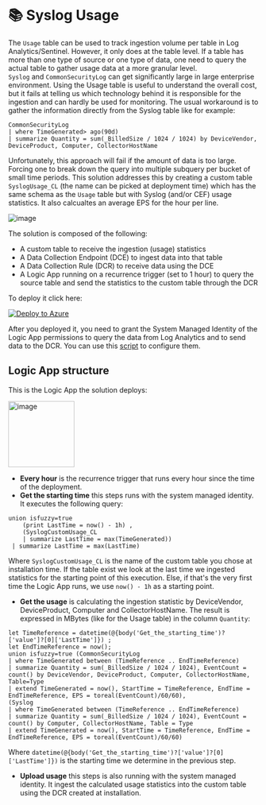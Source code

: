 # 📚 Syslog Usage

The `Usage` table can be used to track ingestion volume per table in Log Analytics/Sentinel. However, it only does at the table level. If a table has more than one type of source or one type of data, one need to query the actual table to gather usage data at a more granular level.    
`Syslog` and `CommonSecurityLog` can get significantly large in large enterprise environment.  Using the Usage table is useful to understand the overall cost, but it fails at telling us which technology behind it is responsible for the ingestion and can hardly be used for monitoring.
The usual workaround is to gather the information directly from the Syslog table like for example:

```kql
CommonSecurityLog
| where TimeGenerated> ago(90d)
| summarize Quantity = sum(_BilledSize / 1024 / 1024) by DeviceVendor, DeviceProduct, Computer, CollectorHostName
```

Unfortunately, this approach will fail if the amount of data is too large. Forcing one to break down the query into multiple subquery per bucket of small time periods. This solution addresses this by creating a custom table `SyslogUsage_CL` (the name can be picked at deployment time) which has the same schema as the `Usage` table but with Syslog (and/or CEF) usage statistics. It also calcualtes an average EPS for the hour per line.

![image](https://github.com/user-attachments/assets/8cd194de-ec52-4495-bc00-fb584b99695b)

The solution is composed of the following:
- A custom table to receive the ingestion (usage) statistics
- A Data Collection Endpoint (DCE) to ingest data into that table
- A Data Collection Rule (DCR) to receive data using the DCE
- A Logic App running on a recurrence trigger (set to 1 hour) to query the source table and send the statistics to the custom table through the DCR

To deploy it click here:

[![Deploy to Azure](https://aka.ms/deploytoazurebutton)](https://portal.azure.com/#create/Microsoft.Template/uri/https%3A%2F%2Fraw.githubusercontent.com%2Fpiaudonn%2FSyslogUsage%2Frefs%2Fheads%2Fmain%2Fdeploy%2Fsyslogusage.json)

After you deployed it, you need to grant the System Managed Identity of the Logic App permissions to query the data from Log Analytics and to send data to the DCR. You can use this [script](/deploy/permissions.ps1) to configure them.  

## Logic App structure

This is the Logic App the solution deploys:

<img width="133" alt="image" src="https://github.com/user-attachments/assets/712b2f90-1757-4dee-b045-e16ed318b933" />

- **Every hour** is the recurrence trigger that runs every hour since the time of the deployment.
- **Get the starting time** this steps runs with the system managed identity. It executes the following query:
```kql
union isfuzzy=true
    (print LastTime = now() - 1h) ,
    (SyslogCustomUsage_CL
    | summarize LastTime = max(TimeGenerated))
 | summarize LastTime = max(LastTime)
```
Where `SyslogCustomUsage_CL` is the name of the custom table you chose at installation time. If the table exist we look at the last time we ingested statistics for the starting point of this execution. Else, if that's the very first time the Logic App runs, we use `now() - 1h` as a starting point. 
- **Get the usage** is calculating the ingestion statistic by DeviceVendor, DeviceProduct, Computer and CollectorHostName. The result is expressed in MBytes (like for the Usage table) in the column `Quantity`:
 ```kql
let TimeReference = datetime(@{body('Get_the_starting_time')?['value']?[0]['LastTime']}) ;
let EndTimeReference = now(); 
union isfuzzy=true (CommonSecurityLog
| where TimeGenerated between (TimeReference .. EndTimeReference)
| summarize Quantity = sum(_BilledSize / 1024 / 1024), EventCount = count() by DeviceVendor, DeviceProduct, Computer, CollectorHostName, Table=Type
| extend TimeGenerated = now(), StartTime = TimeReference, EndTime = EndTimeReference, EPS = toreal(EventCount)/60/60),
(Syslog
| where TimeGenerated between (TimeReference .. EndTimeReference)
| summarize Quantity = sum(_BilledSize / 1024 / 1024), EventCount = count() by Computer, CollectorHostName, Table = Type
| extend TimeGenerated = now(), StartTime = TimeReference, EndTime = EndTimeReference, EPS = toreal(EventCount)/60/60)
```
Where `datetime(@{body('Get_the_starting_time')?['value']?[0]['LastTime']})` is the starting time we determine in the previous step.
- **Upload usage** this steps is also running with the system managed identity. It ingest the calculated usage statistics into the custom table using the DCR created at installation.


